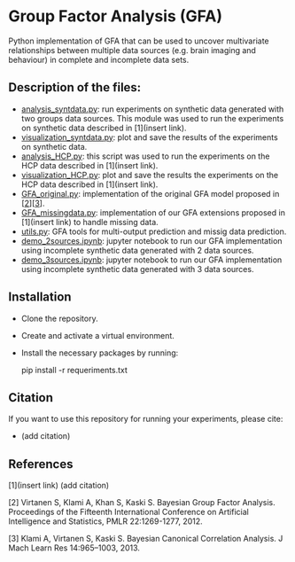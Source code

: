 # Group Factor Analysis (GFA)

Python implementation of GFA that can be used to uncover multivariate relationships between multiple data sources (e.g. brain imaging and behaviour) in complete and incomplete data sets.

## Description of the files:
- [analysis_syntdata.py](analysis_syntdata.py): run experiments on synthetic data generated with two groups data sources. This module was used to run the experiments on synthetic data described in [1](insert link). 
- [visualization_syntdata.py](visualization_syntdata.py): plot and save the results of the experiments on synthetic data.
- [analysis_HCP.py](analysis_HCP.py): this script was used to run the experiments on the HCP data described in [1](insert link). 
- [visualization_HCP.py](visualization_HCP.py): plot and save the results the experiments on the HCP data described in [1](insert link). 
- [GFA_original.py](models/GFA_original.py): implementation of the original GFA model proposed in [[2](http://proceedings.mlr.press/v22/virtanen12.html)][[3](https://www.jmlr.org/papers/v14/klami13a.html)].
- [GFA_missingdata.py](models/GFA_missingdata.py): implementation of our GFA extensions proposed in [1](insert link) to handle missing data.
- [utils.py](utils.py): GFA tools for multi-output prediction and missig data prediction.
- [demo_2sources.ipynb](demo_2sources.ipynb): jupyter notebook to run our GFA implementation using incomplete synthetic data generated with 2 data sources.
- [demo_3sources.ipynb](demo_3sources.ipynb): jupyter notebook to run our GFA implementation using incomplete synthetic data generated with 3 data sources.

## Installation
- Clone the repository.
- Create and activate a virtual environment.
- Install the necessary packages by running:

    pip install -r requeriments.txt


## Citation
If you want to use this repository for running your experiments, please cite:
- (add citation)

## References
[1](insert link) (add citation)

[2] Virtanen S, Klami A, Khan S, Kaski S. Bayesian Group Factor Analysis. Proceedings of the Fifteenth International Conference on Artificial Intelligence and Statistics, PMLR 22:1269-1277, 2012.

[3] Klami A, Virtanen S, Kaski S. Bayesian Canonical Correlation Analysis. J Mach Learn Res 14:965–1003, 2013.

